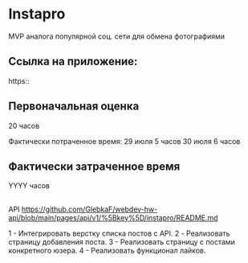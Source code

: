 # Instapro

MVP аналога популярной соц. сети для обмена фотографиями

## Ссылка на приложение:

https::

## Первоначальная оценка

20 часов

Фактически потраченное время:
29 июля 5 часов
30 июля 6 часов

## Фактически затраченное время

YYYY часов

##

API
https://github.com/GlebkaF/webdev-hw-api/blob/main/pages/api/v1/%5Bkey%5D/instapro/README.md


1 - Интегрировать верстку списка постов с API.
2 - Реализовать страницу добавления поста.
3 - Реализовать страницу с постами конкретного юзера.
4 - Реализовать функционал лайков.